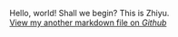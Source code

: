 Hello, world! 
Shall we begin?
This is Zhiyu.\
[View my another markdown file on *Github*](https://nzsetsuna.github.io/cse15l-lab-reports/try-markdown)